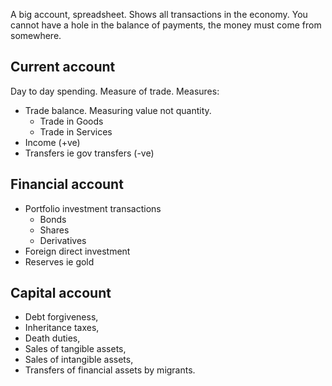 A big account, spreadsheet. Shows all transactions in the economy. You cannot have a hole in the balance of payments, the money must come from somewhere.

## Current account 
Day to day spending. Measure of trade.
Measures:
- Trade balance. Measuring value not quantity.
	- Trade in Goods
	- Trade in Services 
- Income (+ve)
- Transfers ie gov transfers (-ve)


## Financial account
- Portfolio investment transactions 
	- Bonds
	- Shares
	- Derivatives
- Foreign direct investment 
- Reserves ie gold

## Capital account 
- Debt forgiveness, 
- Inheritance taxes, 
- Death duties, 
- Sales of tangible assets, 
- Sales of intangible assets, 
- Transfers of financial assets by migrants.